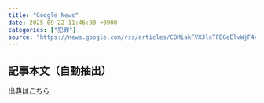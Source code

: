 ```yaml
---
title: "Google News"
date: 2025-09-22 11:46:00 +0900
categories: ["犯罪"]
source: "https://news.google.com/rss/articles/CBMiakFVX3lxTFBGeElvWjF4elpoR1kzcW5SRXlTVHBRcU5nbzlJTFVnM0tzUjFYblpSY3p2UTMzckM0a3I3REtSc2NNeDJseS0zZmVkcnFrcTJiOUhmb0JCYlktVE0xTVJ0cTFxeVFldmMzbHc?oc=5"
---
```


## 記事本文（自動抽出）
<body class="y0K44d EA71Tc" id="readabilityBody"></body>

[出典はこちら](https://news.google.com/rss/articles/CBMiakFVX3lxTFBGeElvWjF4elpoR1kzcW5SRXlTVHBRcU5nbzlJTFVnM0tzUjFYblpSY3p2UTMzckM0a3I3REtSc2NNeDJseS0zZmVkcnFrcTJiOUhmb0JCYlktVE0xTVJ0cTFxeVFldmMzbHc?oc=5)

